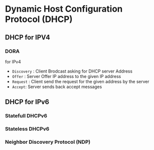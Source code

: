 # Dynamic Host Configuration Protocol (DHCP)

## DHCP for IPV4
### DORA
for IPv4

* `Discovery` : Client Brodcast asking for DHCP server Address
* `Offer` : Server Offer IP address to the given IP address
* `Request` : Client send the request for the given address by the server
* `Accept`: Server sends back accept messages

## DHCP for IPv6

### Statefull DHCPv6

### Stateless DHCPv6

### Neighbor Discovery Protocol (NDP)
